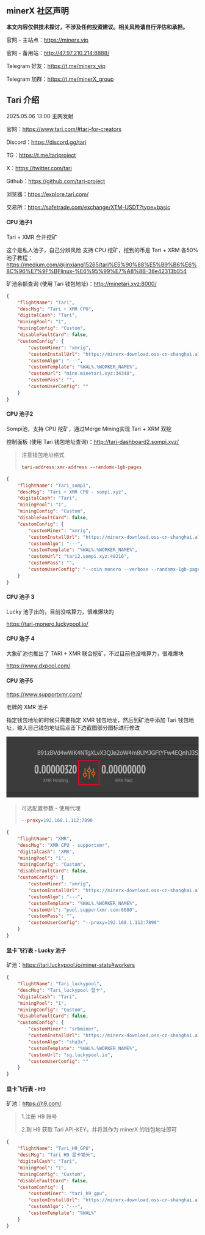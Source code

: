 ## minerX 社区声明

**本文内容仅供技术探讨，不涉及任何投资建议。相关风险请自行评估和承担。**

官网 - 主站点：https://minerx.vip

官网 - 备用站：http://47.97.210.214:8888/

Telegram 好友：https://t.me/minerx_vip

Telegram 加群：https://t.me/minerX_group



## Tari 介绍

2025.05.06 13:00 主网发射

官网：https://www.tari.com/#tari-for-creators

Discord：https://discord.gg/tari

TG：https://t.me/tariproject

X：https://twitter.com/tari

Github：https://github.com/tari-project

浏览器：https://explore.tari.com/



交易所：https://safetrade.com/exchange/XTM-USDT?type=basic



#### CPU 池子1

Tari + XMR 合并挖矿

这个是私人池子，自己分辨风险
支持 CPU 挖矿，挖到的币是 Tari + XRM 各50%
池子教程：https://medium.com/@jinxiang15265/tari%E5%90%88%E5%B9%B6%E6%8C%96%E7%9F%BFlinux-%E6%95%99%E7%A8%8B-38e42313b054

矿池余额查询 (使用 Tari 钱包地址)：http://minetari.xyz:8000/

```json
{
    "flightName": "Tari",
    "descMsg": "Tari + XMR CPU",
    "digitalCash": "Tari",
    "miningPool": "1",
    "miningConfig": "Custom",
    "disableFaultCard": false,
    "customConfig": {
        "customMiner": "xmrig",
        "customInstallUrl": "https://minerx-download.oss-cn-shanghai.aliyuncs.com/20250503_xmr/xmrig-6.22.2.1.tar.gz",
        "customAlgo": "---",
        "customTemplate": "%WAL%.%WORKER_NAME%",
        "customUrl": "mine.minetari.xyz:34348",
        "customPass": "",
        "customUserConfig": ""
    }
}

```



#### CPU 池子2

Sompi池，支持 CPU 挖矿，通过Merge Mining实现 Tari + XRM 双挖

控制面板 (使用 Tari 钱包地址查询)：http://tari-dashboard2.sompi.xyz/ 

> 注意钱包地址格式
>
> ```ini
> tari-address:xmr-address --randomx-1gb-pages
> ```



```json
{
    "flightName": "Tari_sompi",
    "descMsg": "Tari + XMR CPU - sompi.xyz",
    "digitalCash": "Tari",
    "miningPool": "1",
    "miningConfig": "Custom",
    "disableFaultCard": false,
    "customConfig": {
        "customMiner": "xmrig",
        "customInstallUrl": "https://minerx-download.oss-cn-shanghai.aliyuncs.com/20250503_xmr/xmrig-6.22.2.1.tar.gz",
        "customAlgo": "---",
        "customTemplate": "%WAL%.%WORKER_NAME%",
        "customUrl": "tari2.sompi.xyz:48216",
        "customPass": "",
        "customUserConfig": "--coin monero --verbose --randomx-1gb-pages"
    }
}
```



#### CPU 池子 3

Lucky 池子出的，目前没啥算力，很难爆块的

https://tari-monero.luckypool.io/



#### CPU 池子 4

大象矿池也推出了 TARI + XMR 联合挖矿，不过目前也没啥算力，很难爆块

https://www.dxpool.com/



#### CPU 池子5

https://www.supportxmr.com/

老牌的 XMR 池子

指定钱包地址的时候只需要指定 XMR 钱包地址，然后到矿池中添加 Tari 钱包地址，输入自己钱包地址后点击下边截图部分图标进行修改



![image-20250521104009853](./assets/image-20250521104009853.png)



> 可选配置参数 - 使用代理
>
> ```ini
> --proxy=192.168.1.112:7890
> ```



```json
{
    "flightName": "XMR",
    "descMsg": "XMR CPU - supportxmr",
    "digitalCash": "XMR",
    "miningPool": "1",
    "miningConfig": "Custom",
    "disableFaultCard": false,
    "customConfig": {
        "customMiner": "xmrig",
        "customInstallUrl": "https://minerx-download.oss-cn-shanghai.aliyuncs.com/20250503_xmr/xmrig-6.22.2.1.tar.gz",
        "customAlgo": "---",
        "customTemplate": "%WAL%.%WORKER_NAME%",
        "customUrl": "pool.supportxmr.com:8080",
        "customPass": "",
        "customUserConfig": "--proxy=192.168.1.112:7890"
    }
}
```



#### 显卡飞行表 - Lucky 池子

矿池：https://tari.luckypool.io/miner-stats#workers

```json
{
    "flightName": "Tari_luckypool",
    "descMsg": "Tari_luckypool 显卡",
    "digitalCash": "Tari",
    "miningPool": "1",
    "miningConfig": "Custom",
    "disableFaultCard": false,
    "customConfig": {
        "customMiner": "srbminer",
        "customInstallUrl": "https://minerx-download.oss-cn-shanghai.aliyuncs.com/srBMiner/srbminer-2.8.7.2.tar.gz",
        "customAlgo": "sha3x",
        "customTemplate": "%WAL%.%WORKER_NAME%",
        "customUrl": "sg.luckypool.io",
        "customUserConfig": ""
    }
}
```



#### 显卡飞行表 - H9

矿池：https://h9.com/

> 1.注册 H9 账号
>
> 2.到 H9 获取 Tari API-KEY，并将其作为 minerX 的钱包地址即可



```json
{
    "flightName": "Tari_H9_GPU",
    "descMsg": "Tari H9 显卡锄头",
    "digitalCash": "Tari",
    "miningPool": "1",
    "miningConfig": "Custom",
    "disableFaultCard": false,
    "customConfig": {
        "customMiner": "tari_h9_gpu",
        "customInstallUrl": "https://minerx-download.oss-cn-shanghai.aliyuncs.com/20250508_tari/tari_h9_gpu-20250525.3.tar.gz",
        "customAlgo": "---",
        "customTemplate": "%WAL%"
    }
}
```



